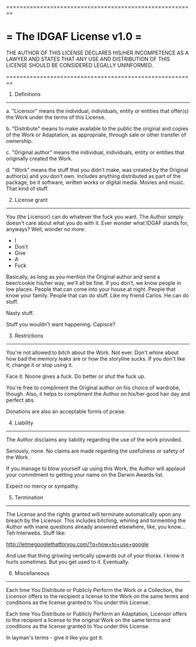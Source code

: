 
========================================================

= The IDGAF License v1.0 =
========================================================

THE AUTHOR OF THIS LICENSE DECLARES HIS/HER INCOMPETENCE
AS A LAWYER AND STATES THAT ANY USE AND DISTRIBUTION OF
THIS LICENSE SHOULD BE CONSIDERED LEGALLY UNINFORMED.

========================================================

1. Definitions
--------------

a. "Licensor" means the individual, individuals,
entity or entities that offer(s) the Work under
the terms of this License.

b. "Distribute" means to make available to the
public the original and copies of the Work or
Adaptation, as appropriate, through sale or
other transfer of ownership.

c. "Original author" means the individual,
individuals, entity or entities that originally
created the Work.

d. "Work" means the stuff that you didn't make,
was created by the Original author(s) and you
don't own. Includes anything distributed as
part of the package, be it software, written
works or digital media. Movies and music. That
kind of stuff.

2. License grant
----------------

You (the Licensor) can do whatever the fuck you want. The
Author simply doesn't care about what you do with it. Ever
wonder what IDGAF stands for, anyways? Well, wonder no
more:

* I
* Don't
* Give
* A
* Fuck

Basically, as long as you mention the Original author and
send a beer/cookie his/her way, we'll all be fine. If you
don't, we know people in low places. People that can come
into your house at night. People that know your family.
People that can do stuff. Like my friend Carlos. He can
do stuff.

Nasty stuff.

Stuff you wouldn't want happening. Capisce?

3. Restrictions
---------------

You're not allowed to bitch about the Work. Not ever.
Don't whine about how bad the memory leaks are or how
the storyline sucks. If you don't like it, change it or
stop using it.

Face it. Noone gives a fuck. Do better or shut the fuck
up.

You're free to compliment the Original author on his
choice of wardrobe, though. Also, it helps to compliment
the Author on his/her good hair day and perfect abs.

Donations are also an acceptable forms of praise.

4. Liability
------------

The Author disclaims any liability regarding the use of
the work provided.

Seriously, none. No claims are made regarding the
usefulness or safety of the Work.

If you manage to blow yourself up using this Work, the
Author will applaud your commitment to getting your
name on the Darwin Awards list.

Expect no mercy or sympathy.

5. Termination
--------------

The License and the rights granted will terminate
automatically upon any breach by the Licensor. This
includes bitching, whining and tormenting the Author
with inane questions already answered elsewhere,
like, you know... Teh Interwebs. Stuff like:

http://letmegooglethatforyou.com/?q=how+to+use+google

And use that thing growing vertically upwards out of
your thorax. I know it hurts sometimes. But you get
used to it. Eventually.

6. Miscellaneous
----------------

Each time You Distribute or Publicly Perform the Work
or a Collection, the Licensor offers to the recipient
a license to the Work on the same terms and conditions
as the license granted to You under this License.

Each time You Distribute or Publicly Perform an
Adaptation, Licensor offers to the recipient a license
to the original Work on the same terms and conditions
as the license granted to You under this License.

In layman's terms - give it like you got it.
